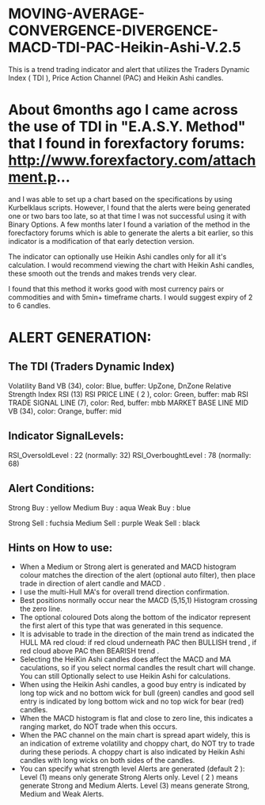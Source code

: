 # MOVING-AVERAGE-CONVERGENCE-DIVERGENCE-MACD-TDI-PAC-Heikin-Ashi-V.2.5
This is a trend trading indicator and alert that utilizes the Traders Dynamic Index ( TDI ), Price Action Channel (PAC) and Heikin Ashi candles.

# About 6months ago I came across the use of TDI in "E.A.S.Y. Method" that I found in forexfactory forums: http://www.forexfactory.com/attachment.p...
and I was able to set up a chart based on the specifications by using Kurbelklaus scripts. However, I found that the alerts were being generated one or two bars too late, so at that time I was not successful using it with Binary Options. A few months later I found a variation of the method in the forecfactory forums which is able to generate the alerts a bit earlier, so this indicator is a modification of that early detection version.

The indicator can optionally use Heikin Ashi candles only for all it's calculation. I would recommend viewing the chart with Heikin Ashi candles, these smooth out the trends and makes trends very clear.

I found that this method it works good with most currency pairs or commodities and with 5min+ timeframe charts. I would suggest expiry of 2 to 6 candles.

ALERT GENERATION:
=================

The TDI (Traders Dynamic Index)
---------------------------------------------
Volatility Band VB (34), color: Blue, buffer: UpZone, DnZone
Relative Strength Index RSI (13)
RSI PRICE LINE ( 2 ), color: Green, buffer: mab
RSI TRADE SIGNAL LINE (7), color: Red, buffer: mbb
MARKET BASE LINE MID VB (34), color: Orange, buffer: mid

Indicator SignalLevels:
-------------------------------
RSI_OversoldLevel : 22 (normally: 32)
RSI_OverboughtLevel : 78 (normally: 68)

Alert Conditions:
-----------------------
Strong Buy : yellow
Medium Buy : aqua
Weak Buy : blue

Strong Sell : fuchsia
Medium Sell : purple
Weak Sell : black

Hints on How to use:
----------------------------
- When a Medium or Strong alert is generated and MACD histogram colour matches the direction
of the alert (optional auto filter), then place trade in direction of alert candle and MACD .
- I use the multi-Hull MA's for overall trend direction confirmation.
- Best positions normally occur near the MACD (5,15,1) Histogram crossing the zero line.
- The optional coloured Dots along the bottom of the indicator represent the first alert
of this type that was generated in this sequence.
- It is advisable to trade in the direction of the main trend as indicated the HULL MA red cloud:
if red cloud underneath PAC then BULLISH trend , if red cloud above PAC then BEARISH trend .
- Selecting the HeiKin Ashi candles does affect the MACD and MA caculations, so if you select
normal candles the result chart will change. You can still Optionally select to use Heikin Ashi
for calculations.
- When using the Heikin Ashi candles, a good buy entry is indicated by long top wick and no bottom wick
for bull (green) candles and good sell entry is indicated by long bottom wick and no top wick for
bear (red) candles.
- When the MACD histogram is flat and close to zero line,
this indicates a ranging market, do NOT trade when this occurs.
- When the PAC channel on the main chart is spread apart widely, this is an indication
of extreme volatility and choppy chart, do NOT try to trade during these periods.
A choppy chart is also indicated by Heikin Ashi candles with long wicks on both sides
of the candles.
- You can specify what strength level Alerts are generated (default 2 ):
Level (1) means only generate Strong Alerts only.
Level ( 2 ) means generate Strong and Medium Alerts.
Level (3) means generate Strong, Medium and Weak Alerts.
